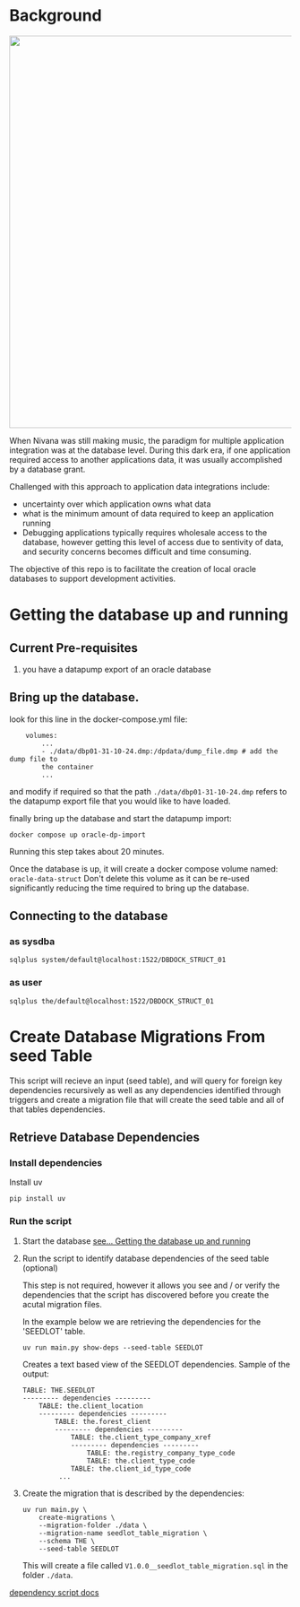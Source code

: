 # Background

<img src="https://lh3.googleusercontent.com/pw/AP1GczOiFckwC6jkI7XcZEJlDDQpFH0xLF5jajiijcry_9f7sn0O_1HSWMW8SQLLvtjXV_UMiSDiB5MSh_up4jE3DaqUbPs-ucSNq4P3IkT0YMAlvwtsKH_T1YY3xQeG1LTniYcc4L5f16DlkFeQTuP9Hq_Gcw=w1306-h589-s-no-gm?authuser=0" width="700px">

When Nivana was still making music, the paradigm for multiple application integration
was at the database level.  During this dark era, if one application required access
to another applications data, it was usually accomplished by a database grant.

Challenged with this approach to application data integrations include:
* uncertainty over which application owns what data
* what is the minimum amount of data required to keep an application running
* Debugging applications typically requires wholesale access to the database, however
getting this level of access due to sentivity of data, and security concerns becomes
difficult and time consuming.

The objective of this repo is to facilitate the creation of local oracle databases to
support development activities.

# Getting the database up and running

## Current Pre-requisites

1. you have a datapump export of an oracle database

## Bring up the database.

look for this line in the docker-compose.yml file:

```
    volumes:
        ...
        - ./data/dbp01-31-10-24.dmp:/dpdata/dump_file.dmp # add the dump file to
        the container
        ...
```

and modify if required so that the path `./data/dbp01-31-10-24.dmp` refers to
the datapump export file that you would like to have loaded.

finally bring up the database and start the datapump import:

`docker compose up oracle-dp-import`

Running this step takes about 20 minutes.

Once the database is up, it will create a docker compose volume named:
`oracle-data-struct`  Don't delete this volume as it can be re-used significantly
reducing the time required to bring up the database.

## Connecting to the database

### as sysdba

`sqlplus system/default@localhost:1522/DBDOCK_STRUCT_01`

### as user

`sqlplus the/default@localhost:1522/DBDOCK_STRUCT_01`

# Create Database Migrations From seed Table

This script will recieve an input (seed table), and will query for foreign key
dependencies recursively as well as any dependencies identified through triggers
and create a migration file that will create the seed table and all of that
tables dependencies.

## Retrieve Database Dependencies

### Install dependencies

Install uv

`pip install uv`

### Run the script

1. Start the database [see... Getting the database up and running](#getting-the-database-up-and-running)

2. Run the script to identify database dependencies of the seed table (optional)

    This step is not required, however it allows you see and / or verify the
    dependencies that the script has discovered before you create the acutal
    migration files.

    In the example below we are retrieving the dependencies for the 'SEEDLOT'
    table.

    `uv run main.py show-deps --seed-table SEEDLOT`

    Creates a text based view of the SEEDLOT dependencies.  Sample of the
    output:

    ```
    TABLE: THE.SEEDLOT
    --------- dependencies ---------
        TABLE: the.client_location
        --------- dependencies ---------
            TABLE: the.forest_client
            --------- dependencies ---------
                TABLE: the.client_type_company_xref
                --------- dependencies ---------
                    TABLE: the.registry_company_type_code
                    TABLE: the.client_type_code
                TABLE: the.client_id_type_code
             ...
    ```

3. Create the migration that is described by the dependencies:

    ```
    uv run main.py \
        create-migrations \
        --migration-folder ./data \
        --migration-name seedlot_table_migration \
        --schema THE \
        --seed-table SEEDLOT
    ```

    This will create a file called `V1.0.0__seedlot_table_migration.sql` in the
    folder `./data`.

[dependency script docs](docs/dependency_tool_cli.md)